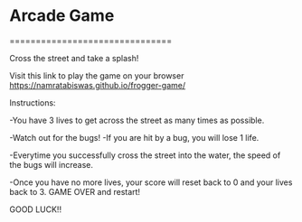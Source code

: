 # Arcade Game
===============================

Cross the street and take a splash!

Visit this link to play the game on your browser https://namratabiswas.github.io/frogger-game/

Instructions:

-You have 3 lives to get across the street as many times as possible.

-Watch out for the bugs!
	-If you are hit by a bug, you will lose 1 life.

-Everytime you successfully cross the street into the water, the speed of the bugs will increase.

-Once you have no more lives, your score will reset back to 0 and your lives back to 3. GAME OVER and restart!

GOOD LUCK!!
